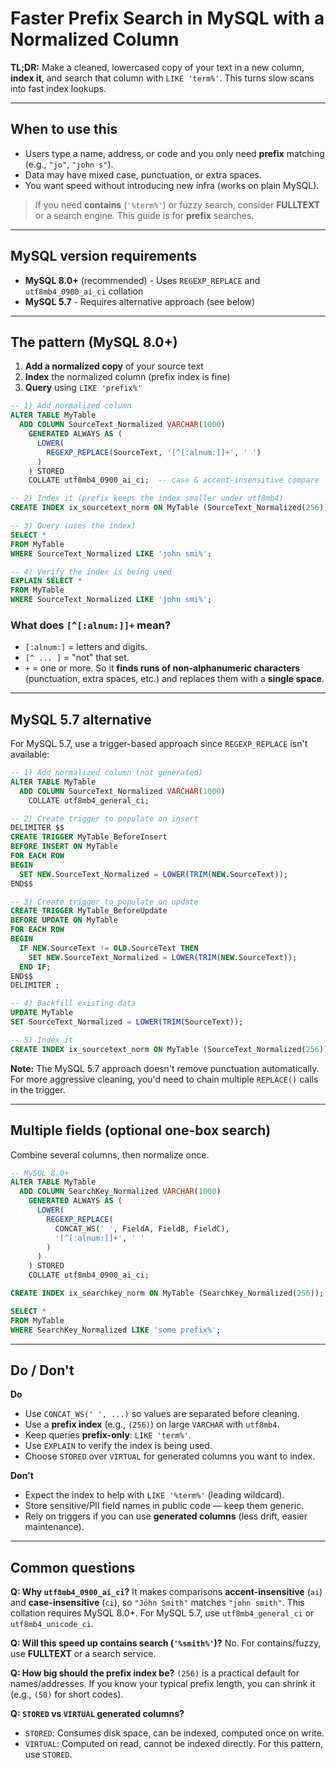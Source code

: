 # Faster Prefix Search in MySQL with a Normalized Column

**TL;DR:**
Make a cleaned, lowercased copy of your text in a new column, **index it**, and search that column with `LIKE 'term%'`. This turns slow scans into fast index lookups.

---

## When to use this
- Users type a name, address, or code and you only need **prefix** matching (e.g., `"jo"`, `"john s"`).
- Data may have mixed case, punctuation, or extra spaces.
- You want speed without introducing new infra (works on plain MySQL).

> If you need **contains** (`'%term%'`) or fuzzy search, consider **FULLTEXT** or a search engine. This guide is for **prefix** searches.

---

## MySQL version requirements

- **MySQL 8.0+** (recommended) - Uses `REGEXP_REPLACE` and `utf8mb4_0900_ai_ci` collation
- **MySQL 5.7** - Requires alternative approach (see below)

---

## The pattern (MySQL 8.0+)

1) **Add a normalized copy** of your source text
2) **Index** the normalized column (prefix index is fine)
3) **Query** using `LIKE 'prefix%'`

```sql
-- 1) Add normalized column
ALTER TABLE MyTable
  ADD COLUMN SourceText_Normalized VARCHAR(1000)
    GENERATED ALWAYS AS (
      LOWER(
        REGEXP_REPLACE(SourceText, '[^[:alnum:]]+', ' ')
      )
    ) STORED
    COLLATE utf8mb4_0900_ai_ci;  -- case & accent-insensitive compare

-- 2) Index it (prefix keeps the index smaller under utf8mb4)
CREATE INDEX ix_sourcetext_norm ON MyTable (SourceText_Normalized(256));

-- 3) Query (uses the index)
SELECT *
FROM MyTable
WHERE SourceText_Normalized LIKE 'john smi%';

-- 4) Verify the index is being used
EXPLAIN SELECT *
FROM MyTable
WHERE SourceText_Normalized LIKE 'john smi%';
```

### What does `[^[:alnum:]]+` mean?
- `[:alnum:]` = letters and digits.
- `[^ ... ]` = "not" that set.
- `+` = one or more.
So it **finds runs of non-alphanumeric characters** (punctuation, extra spaces, etc.) and replaces them with a **single space**.

---

## MySQL 5.7 alternative

For MySQL 5.7, use a trigger-based approach since `REGEXP_REPLACE` isn't available:

```sql
-- 1) Add normalized column (not generated)
ALTER TABLE MyTable
  ADD COLUMN SourceText_Normalized VARCHAR(1000)
    COLLATE utf8mb4_general_ci;

-- 2) Create trigger to populate on insert
DELIMITER $$
CREATE TRIGGER MyTable_BeforeInsert
BEFORE INSERT ON MyTable
FOR EACH ROW
BEGIN
  SET NEW.SourceText_Normalized = LOWER(TRIM(NEW.SourceText));
END$$

-- 3) Create trigger to populate on update
CREATE TRIGGER MyTable_BeforeUpdate
BEFORE UPDATE ON MyTable
FOR EACH ROW
BEGIN
  IF NEW.SourceText != OLD.SourceText THEN
    SET NEW.SourceText_Normalized = LOWER(TRIM(NEW.SourceText));
  END IF;
END$$
DELIMITER ;

-- 4) Backfill existing data
UPDATE MyTable
SET SourceText_Normalized = LOWER(TRIM(SourceText));

-- 5) Index it
CREATE INDEX ix_sourcetext_norm ON MyTable (SourceText_Normalized(256));
```

**Note:** The MySQL 5.7 approach doesn't remove punctuation automatically. For more aggressive cleaning, you'd need to chain multiple `REPLACE()` calls in the trigger.

---

## Multiple fields (optional one-box search)

Combine several columns, then normalize once.

```sql
-- MySQL 8.0+
ALTER TABLE MyTable
  ADD COLUMN SearchKey_Normalized VARCHAR(1000)
    GENERATED ALWAYS AS (
      LOWER(
        REGEXP_REPLACE(
          CONCAT_WS(' ', FieldA, FieldB, FieldC),
          '[^[:alnum:]]+', ' '
        )
      )
    ) STORED
    COLLATE utf8mb4_0900_ai_ci;

CREATE INDEX ix_searchkey_norm ON MyTable (SearchKey_Normalized(256));

SELECT *
FROM MyTable
WHERE SearchKey_Normalized LIKE 'some prefix%';
```

---

## Do / Don't

**Do**
- Use `CONCAT_WS(' ', ...)` so values are separated before cleaning.
- Use a **prefix index** (e.g., `(256)`) on large `VARCHAR` with `utf8mb4`.
- Keep queries **prefix-only**: `LIKE 'term%'`.
- Use `EXPLAIN` to verify the index is being used.
- Choose `STORED` over `VIRTUAL` for generated columns you want to index.

**Don't**
- Expect the index to help with `LIKE '%term%'` (leading wildcard).
- Store sensitive/PII field names in public code — keep them generic.
- Rely on triggers if you can use **generated columns** (less drift, easier maintenance).

---

## Common questions

**Q: Why `utf8mb4_0900_ai_ci`?**
It makes comparisons **accent-insensitive** (`ai`) and **case-insensitive** (`ci`), so `"Jöhn Smith"` matches `"john smith"`. This collation requires MySQL 8.0+. For MySQL 5.7, use `utf8mb4_general_ci` or `utf8mb4_unicode_ci`.

**Q: Will this speed up contains search (`'%smith%'`)?**
No. For contains/fuzzy, use **FULLTEXT** or a search service.

**Q: How big should the prefix index be?**
`(256)` is a practical default for names/addresses. If you know your typical prefix length, you can shrink it (e.g., `(50)` for short codes).

**Q: `STORED` vs `VIRTUAL` generated columns?**
- `STORED`: Consumes disk space, can be indexed, computed once on write.
- `VIRTUAL`: Computed on read, cannot be indexed directly.
For this pattern, use `STORED`.
